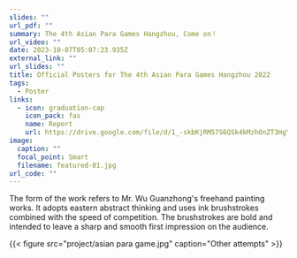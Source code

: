 ```yaml
---
slides: ""
url_pdf: ""
summary: The 4th Asian Para Games Hangzhou, Come on！
url_video: ""
date: 2023-10-07T05:07:23.935Z
external_link: ""
url_slides: ""
title: Official Posters for The 4th Asian Para Games Hangzhou 2022
tags:
  - Poster
links:
  - icon: graduation-cap
    icon_pack: fas
    name: Report
    url: https://drive.google.com/file/d/1_-skbKjRM57S6QSk4kMzhOnZT3HgY0ij/view?usp=sharing
image:
  caption: ""
  focal_point: Smart
  filename: featured-01.jpg
url_code: ""
---
```

The form of the work refers to Mr. Wu Guanzhong's freehand painting works. It adopts eastern abstract thinking and uses ink brushstrokes combined with the speed of competition. The brushstrokes are bold and intended to leave a sharp and smooth first impression on the audience.

{{< figure src="project/asian para game.jpg" caption="Other attempts" >}}